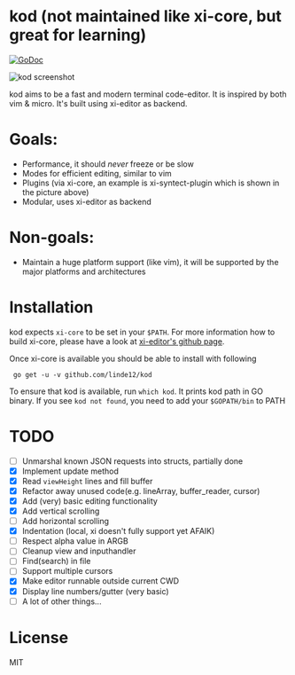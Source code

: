 # kod (not maintained like xi-core, but great for learning)

[![GoDoc](https://godoc.org/github.com/linde12/kod/cmd?status.svg)](https://godoc.org/github.com/linde12/kod)

![kod screenshot](/.github/screenshot.png?raw=true)

kod aims to be a fast and modern terminal code-editor. It is inspired by both vim & micro. It's built using xi-editor as backend.

# Goals:
- Performance, it should *never* freeze or be slow
- Modes for efficient editing, similar to vim
- Plugins (via xi-core, an example is xi-syntect-plugin which is shown in the picture above)
- Modular, uses xi-editor as backend

# Non-goals:
- Maintain a huge platform support (like vim), it will be supported by the major platforms and architectures

# Installation
kod expects `xi-core` to be set in your `$PATH`. For more information how to build xi-core, please have a look at [xi-editor's github page](https://github.com/google/xi-editor).

Once xi-core is available you should be able to install with following
```
 go get -u -v github.com/linde12/kod
```
To ensure that kod is available, run `which kod`. It prints kod path in GO binary.
If you see `kod not found`, you need to add your `$GOPATH/bin` to PATH
# TODO
- [ ] Unmarshal known JSON requests into structs, partially done
- [x] Implement update method
- [x] Read `viewHeight` lines and fill buffer
- [x] Refactor away unused code(e.g. lineArray, buffer_reader, cursor)
- [x] Add (very) basic editing functionality
- [x] Add vertical scrolling
- [ ] Add horizontal scrolling
- [x] Indentation (local, xi doesn't fully support yet AFAIK)
- [ ] Respect alpha value in ARGB
- [ ] Cleanup view and inputhandler
- [ ] Find(search) in file
- [ ] Support multiple cursors
- [x] Make editor runnable outside current CWD
- [x] Display line numbers/gutter (very basic)
- [ ] A lot of other things...

# License
MIT
